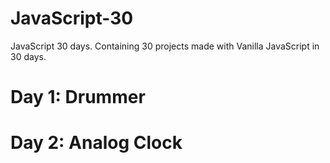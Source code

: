 # JavaScript-30
JavaScript 30 days. Containing 30 projects made with Vanilla JavaScript in 30 days.

# Day 1: Drummer

# Day 2: Analog Clock
